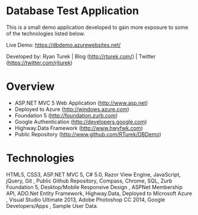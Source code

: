 Database Test Application
=====
This is a small demo application developed to gain more exposure to some of the technologies listed below.

Live Demo: https://dbdemo.azurewebsites.net/

Developed by: Ryan Turek | Blog (http://rturek.com/) | Twitter (https://twitter.com/rjturek)

Overview
=====
* ASP.NET MVC 5 Web Application (http://www.asp.net)
* Deployed to Azure (http://windows.azure.com)
* Foundation 5 (http://foundation.zurb.com)
* Google Authentication (http://developers.google.com)
* Highway.Data Framework (http://www.hwyfwk.com)
* Public Repository (http://www.github.com/RTurek/DBDemo)

Technologies
=====
HTML5, CSS3, ASP.NET MVC 5, C# 5.0, Razor View Engine, JavaScript, jQuery, Git , Public Github Repository, Compass, Chrome, SQL, Zurb Foundation 5, Desktop/Mobile Responsive Design , ASPNet Membership API, ADO.Net Entity Framework, Highway.Data, Deployed to Microsoft Azure , Visual Studio Ultimate 2013, Adobe Photoshop CC 2014, Google Developers/Apps , Sample User Data.
